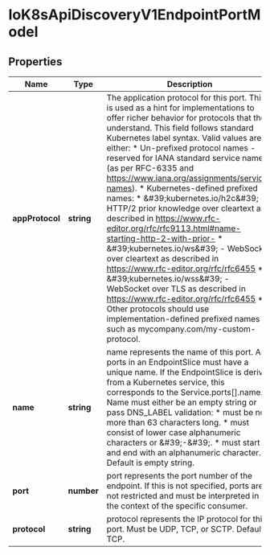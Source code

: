 # IoK8sApiDiscoveryV1EndpointPortModel

## Properties

Name | Type | Description | Notes
------------ | ------------- | ------------- | -------------
**appProtocol** | **string** | The application protocol for this port. This is used as a hint for implementations to offer richer behavior for protocols that they understand. This field follows standard Kubernetes label syntax. Valid values are either:  * Un-prefixed protocol names - reserved for IANA standard service names (as per RFC-6335 and https://www.iana.org/assignments/service-names).  * Kubernetes-defined prefixed names:   * \&#39;kubernetes.io/h2c\&#39; - HTTP/2 prior knowledge over cleartext as described in https://www.rfc-editor.org/rfc/rfc9113.html#name-starting-http-2-with-prior-   * \&#39;kubernetes.io/ws\&#39;  - WebSocket over cleartext as described in https://www.rfc-editor.org/rfc/rfc6455   * \&#39;kubernetes.io/wss\&#39; - WebSocket over TLS as described in https://www.rfc-editor.org/rfc/rfc6455  * Other protocols should use implementation-defined prefixed names such as mycompany.com/my-custom-protocol. | [optional] [default to undefined]
**name** | **string** | name represents the name of this port. All ports in an EndpointSlice must have a unique name. If the EndpointSlice is derived from a Kubernetes service, this corresponds to the Service.ports[].name. Name must either be an empty string or pass DNS_LABEL validation: * must be no more than 63 characters long. * must consist of lower case alphanumeric characters or \&#39;-\&#39;. * must start and end with an alphanumeric character. Default is empty string. | [optional] [default to undefined]
**port** | **number** | port represents the port number of the endpoint. If this is not specified, ports are not restricted and must be interpreted in the context of the specific consumer. | [optional] [default to undefined]
**protocol** | **string** | protocol represents the IP protocol for this port. Must be UDP, TCP, or SCTP. Default is TCP. | [optional] [default to undefined]


